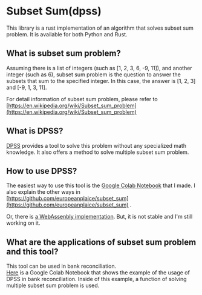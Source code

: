 # Subset Sum(dpss)
This library is a rust implementation of an algorithm that solves subset sum problem. It is available for both Python and Rust.

## What is subset sum problem?

Assuming there is a list of integers (such as [1, 2, 3, 6, -9, 11]), and another integer (such as 
6), subset sum problem is the question to answer the subsets that sum to the specified integer. In this case, the answer is [1, 2, 3] and [-9, 1, 3, 11]. 

For detail information of subset sum problem, please refer to [https://en.wikipedia.org/wiki/Subset_sum_problem](https://en.wikipedia.org/wiki/Subset_sum_problem)

## What is DPSS?
[DPSS](https://github.com/europeanplaice/subset_sum) provides a tool to solve this problem without any specialized math knowledge.
It also offers a method to solve multiple subset sum problem.

## How to use DPSS?
The easiest way to use this tool is the [Google Colab Notebook](https://colab.research.google.com/github/europeanplaice/subset_sum/blob/main/python/python_subset_sum.ipynb) that I made. I also explain the other ways in [https://github.com/europeanplaice/subset_sum](https://github.com/europeanplaice/subset_sum) .

Or, there is [a WebAssenbly implementation](find_subset.html). But, it is not stable and I'm still working on it.

## What are the applications of subset sum problem and this tool?
This tool can be used in bank reconciliation.  
[Here](https://colab.research.google.com/github/europeanplaice/subset_sum/blob/main/python/bank_reconciliation.ipynb) is a Google Colab Notebook that shows the example of the usage of DPSS in bank reconciliation. Inside of this example, a function of solving multiple subset sum problem is used.
